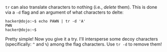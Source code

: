 `tr` can also translate characters to nothing (i.e., _delete_ them).
This is done via a `-d` flag and an argument of what characters to delte:

```console
hacker@dojo:~$ echo PAWN | tr -d 'A'
PWN
hacker@dojo:~$
```

Pretty simple!
Now you give it a try.
I'll intersperse some decoy characters (specifically: `^` and `%`) among the flag characters.
Use `tr -d` to remove them!
